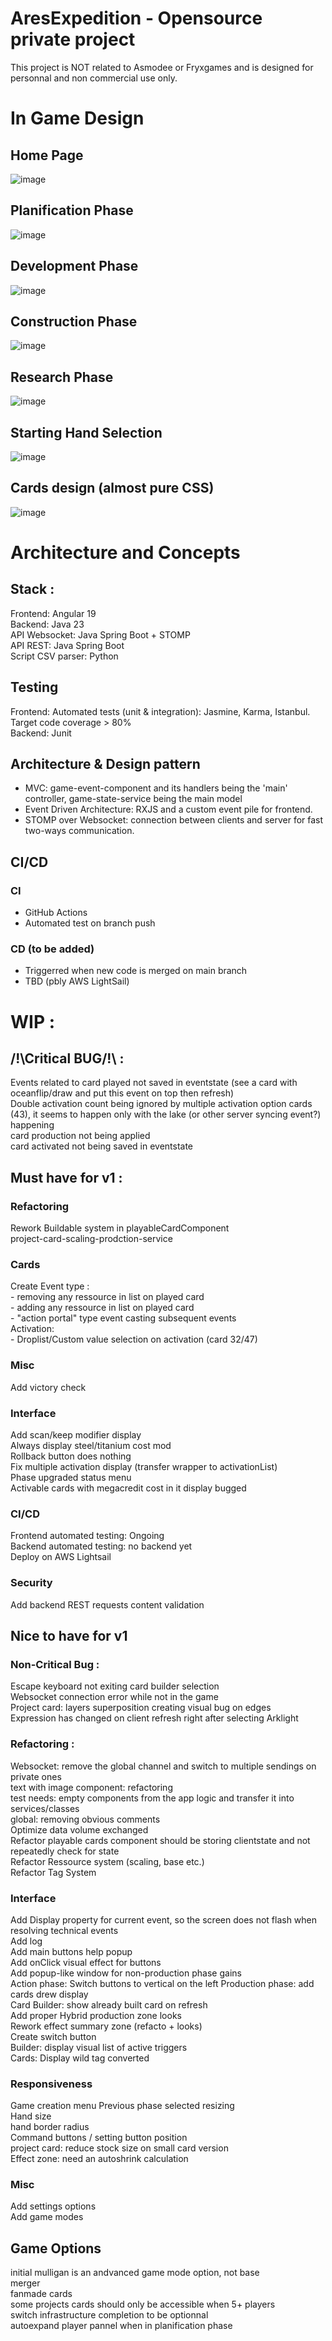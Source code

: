# AresExpedition - Opensource private project  
This project is NOT related to Asmodee or Fryxgames and is designed for personnal and non commercial use only.

# In Game Design
## Home Page
![image](https://github.com/Mylaana/AresExpedition/blob/main/ressources/images/fullscreen_lobby.png)
## Planification Phase
![image](https://github.com/Mylaana/AresExpedition/blob/main/ressources/images/fullscreen_planification.png)
## Development Phase
![image](https://github.com/Mylaana/AresExpedition/blob/main/ressources/images/fullscreen_development.png)
## Construction Phase
![image](https://github.com/Mylaana/AresExpedition/blob/main/ressources/images/fullscreen_construction.png)
## Research Phase
![image](https://github.com/Mylaana/AresExpedition/blob/main/ressources/images/fullscreen_research.png)
## Starting Hand Selection
![image](https://github.com/Mylaana/AresExpedition/blob/main/ressources/images/fullscreen_starting_hand.png)
## Cards design (almost pure CSS)
![image](https://github.com/Mylaana/AresExpedition/blob/main/ressources/images/fullscreen_cards.png)

# Architecture and Concepts
## Stack :
Frontend: Angular 19   
Backend: Java 23   
API Websocket: Java Spring Boot + STOMP   
API REST: Java Spring Boot   
Script CSV parser: Python   

## Testing
Frontend: Automated tests (unit & integration): Jasmine, Karma, Istanbul. Target code coverage > 80%   
Backend: Junit   

## Architecture & Design pattern
- MVC: game-event-component and its handlers being the 'main' controller, game-state-service being the main model   
- Event Driven Architecture: RXJS and a custom event pile for frontend.   
- STOMP over Websocket: connection between clients and server for fast two-ways communication.   

## CI/CD
### CI
- GitHub Actions   
- Automated test on branch push   

### CD (to be added)
- Triggerred when new code is merged on main branch   
- TBD (pbly AWS LightSail)   

# WIP : 
## /!\Critical BUG/!\ :
Events related to card played not saved in eventstate (see a card with oceanflip/draw and put this event on top then refresh)   
Double activation count being ignored by multiple activation option cards (43), it seems to happen only with the lake (or other server syncing event?) happening   
card production not being applied   
card activated not being saved in eventstate   

## Must have for v1 :
### Refactoring
Rework Buildable system in playableCardComponent   
project-card-scaling-prodction-service   

### Cards
Create Event type :   
    - removing any ressource in list on played card   
    - adding any ressource in list on played card    
    - "action portal" type event casting subsequent events   
Activation:   
    - Droplist/Custom value selection on activation (card 32/47)   

### Misc
Add victory check   

### Interface
Add scan/keep modifier display   
Always display steel/titanium cost mod   
Rollback button does nothing   
Fix multiple activation display (transfer wrapper to activationList)   
Phase upgraded status menu   
Activable cards with megacredit cost in it display bugged   

### CI/CD
Frontend automated testing: Ongoing   
Backend automated testing: no backend yet   
Deploy on AWS Lightsail   

### Security
Add backend REST requests content validation   

## Nice to have for v1
### Non-Critical Bug :
Escape keyboard not exiting card builder selection   
Websocket connection error while not in the game   
Project card: layers superposition creating visual bug on edges   
Expression has changed on client refresh right after selecting Arklight

### Refactoring :
Websocket: remove the global channel and switch to multiple sendings on private ones   
text with image component: refactoring   
test needs: empty components from the app logic and transfer it into services/classes    
global: removing obvious comments   
Optimize data volume exchanged   
Refactor playable cards component should be storing clientstate and not repeatedly check for state   
Refactor Ressource system (scaling, base etc.)   
Refactor Tag System   

### Interface
Add Display property for current event, so the screen does not flash when resolving technical events   
Add log   
Add main buttons help popup   
Add onClick visual effect for buttons   
Add popup-like window for non-production phase gains   
Action phase: Switch buttons to vertical on the left
Production phase: add cards drew display   
Card Builder: show already built card on refresh   
Add proper Hybrid production zone looks   
Rework effect summary zone (refacto + looks)   
Create switch button   
Builder: display visual list of active triggers   
Cards: Display wild tag converted   

### Responsiveness
Game creation menu
Previous phase selected resizing   
Hand size   
hand border radius   
Command buttons / setting button position   
project card: reduce stock size on small card version   
Effect zone: need an autoshrink calculation   

### Misc
Add settings options   
Add game modes   

## Game Options
initial mulligan is an andvanced game mode option, not base   
merger   
fanmade cards   
some projects cards should only be accessible when 5+ players   
switch infrastructure completion to be optionnal   
autoexpand player pannel when in planification phase   